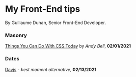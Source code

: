 # My Front-End tips

By Guillaume Duhan, Senior Front-End Developer.

### Masonry
[Things You Can Do With CSS Today](https://www.smashingmagazine.com/2021/02/things-you-can-do-with-css-today/) by *Andy Bell*, **02/01/2021**

### Dates

[Dayjs](https://day.js.org/en/) - *best moment alternative*, **02/13/2021**
